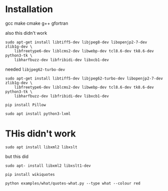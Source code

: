 
# Installation

gcc make cmake g++ gfortran

also this didn't work

```
sudo apt-get install libtiff5-dev libjpeg8-dev libopenjp2-7-dev zlib1g-dev \
    libfreetype6-dev liblcms2-dev libwebp-dev tcl8.6-dev tk8.6-dev python3-tk \
    libharfbuzz-dev libfribidi-dev libxcb1-dev
```

needed `libjpeg62-turbo-dev`

```
sudo apt-get install libtiff5-dev libjpeg62-turbo-dev libopenjp2-7-dev zlib1g-dev \
    libfreetype6-dev liblcms2-dev libwebp-dev tcl8.6-dev tk8.6-dev python3-tk \
    libharfbuzz-dev libfribidi-dev libxcb1-dev
```



```
pip install Pillow
```


```
sudo apt install python3-lxml
```

# THis didn't work
```
sudo apt install libxml2 libxslt
```
but this did
```
sudo apt- install libxml2 libxslt1-dev
```

```
pip install wikiquotes
```

```
python examples/what/quotes-what.py --type what --colour red
```
